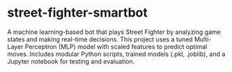 # street-fighter-smartbot
A machine learning-based bot that plays Street Fighter by analyzing game states and making real-time decisions. This project uses a tuned Multi-Layer Perceptron (MLP) model with scaled features to predict optimal moves. Includes modular Python scripts, trained models (.pkl, .joblib), and a Jupyter notebook for testing and evaluation.
